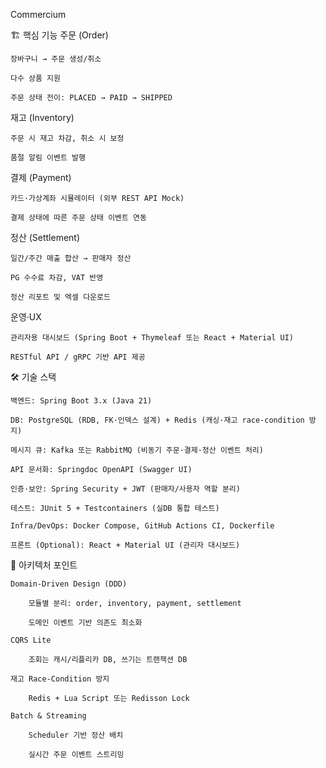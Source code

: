 Commercium

🏗️ 핵심 기능
주문 (Order)

    장바구니 → 주문 생성/취소

    다수 상품 지원

    주문 상태 전이: PLACED → PAID → SHIPPED

재고 (Inventory)

    주문 시 재고 차감, 취소 시 보정

    품절 알림 이벤트 발행

결제 (Payment)

    카드·가상계좌 시뮬레이터 (외부 REST API Mock)

    결제 상태에 따른 주문 상태 이벤트 연동

정산 (Settlement)

    일간/주간 매출 합산 → 판매자 정산

    PG 수수료 차감, VAT 반영

    정산 리포트 및 엑셀 다운로드

운영·UX

    관리자용 대시보드 (Spring Boot + Thymeleaf 또는 React + Material UI)

    RESTful API / gRPC 기반 API 제공

🛠️ 기술 스택

    백엔드: Spring Boot 3.x (Java 21)

    DB: PostgreSQL (RDB, FK·인덱스 설계) + Redis (캐싱·재고 race-condition 방지)

    메시지 큐: Kafka 또는 RabbitMQ (비동기 주문·결제·정산 이벤트 처리)

    API 문서화: Springdoc OpenAPI (Swagger UI)

    인증·보안: Spring Security + JWT (판매자/사용자 역할 분리)

    테스트: JUnit 5 + Testcontainers (실DB 통합 테스트)

    Infra/DevOps: Docker Compose, GitHub Actions CI, Dockerfile

    프론트 (Optional): React + Material UI (관리자 대시보드)

📐 아키텍처 포인트

    Domain-Driven Design (DDD)

        모듈별 분리: order, inventory, payment, settlement

        도메인 이벤트 기반 의존도 최소화

    CQRS Lite

        조회는 캐시/리플리카 DB, 쓰기는 트랜잭션 DB

    재고 Race-Condition 방지

        Redis + Lua Script 또는 Redisson Lock

    Batch & Streaming

        Scheduler 기반 정산 배치

        실시간 주문 이벤트 스트리밍